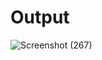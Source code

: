 # Output
![Screenshot (267)](https://github.com/aradhanayada/PW-assignment-solution/assets/103102710/47f38185-e1f5-49db-99c0-45f7f2a68b31)
